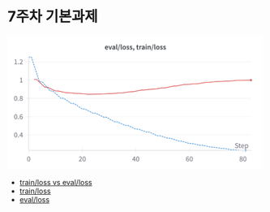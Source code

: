 # 7주차 기본과제

![train/loss eval/loss](./result.png)
- [train/loss vs eval/loss](https://api.wandb.ai/links/iamkimhongil92-lumenasoft/aydswi0g)
- [train/loss](https://wandb.ai/iamkimhongil92-lumenasoft/facebook_opt_instruction_tuning/reports/train-loss-25-02-08-04-00-20---VmlldzoxMTI1NjU0Ng?accessToken=r2hs1xdlfp79sm8nbg7bl17gnxty70rax0xly9kwjvau064gsypwaa2kadx27ys4)
- [eval/loss](https://api.wandb.ai/links/iamkimhongil92-lumenasoft/cuf3nnc8)